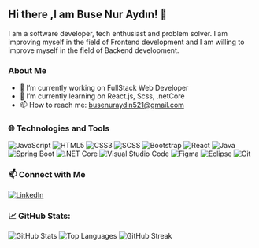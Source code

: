 ## Hi there ,I am Buse Nur Aydın! 👋

I am a software developer, tech enthusiast and problem solver. I am improving myself in the field of Frontend development and I am willing to improve myself in the field of Backend development.



### About Me
- 🔭 I’m currently working on FullStack Web Developer
- 🌱 I’m currently learning on React.js, Scss, .netCore
- 📫 How to reach me: busenuraydin521@gmail.com



### 🌐 Technologies and Tools
![JavaScript](https://img.shields.io/badge/JavaScript-%23323330.svg?style=flat&logo=javascript&logoColor=%23F7DF1E)
![HTML5](https://img.shields.io/badge/HTML5-%23E34F26.svg?style=flat&logo=html5&logoColor=white)
![CSS3](https://img.shields.io/badge/CSS3-%231572B6.svg?style=flat&logo=css3&logoColor=white)
![SCSS](https://img.shields.io/badge/Sass-%23CC6699.svg?style=flat&logo=sass&logoColor=white)
![Bootstrap](https://img.shields.io/badge/Bootstrap-%23563D7C.svg?style=flat&logo=bootstrap&logoColor=white)
![React](https://img.shields.io/badge/React-%2320232a.svg?style=flat&logo=react&logoColor=%2361DAFB)
![Java](https://img.shields.io/badge/Java-%23ED8B00.svg?style=flat&logo=java&logoColor=white)
![Spring Boot](https://img.shields.io/badge/Spring%20Boot-%236DB33F.svg?style=flat&logo=spring&logoColor=white)
![.NET Core](https://img.shields.io/badge/.NET%20Core-512BD4?style=flat&logo=dot-net&logoColor=white)
![Visual Studio Code](https://img.shields.io/badge/VS%20Code-%23007ACC.svg?style=flat&logo=visual-studio-code&logoColor=white)
![Figma](https://img.shields.io/badge/Figma-F24E1E.svg?style=flat&logo=figma&logoColor=white)
![Eclipse](https://img.shields.io/badge/Eclipse-2C2255?style=flat&logo=eclipse&logoColor=white)
![Git](https://img.shields.io/badge/Git-%23F05033.svg?style=flat&logo=git&logoColor=white)


### 📫 Connect with Me
[![LinkedIn](https://img.shields.io/badge/LinkedIn-blue?style=flat&logo=linkedin&labelColor=blue)](https://www.linkedin.com/in/buse-nur-ayd%C4%B1n-a18967227/)

### 📈 GitHub Stats:
![GitHub Stats](https://github-readme-stats.vercel.app/api?username=busenuraydn&show_icons=true&theme=radical)
![Top Languages](https://github-readme-stats.vercel.app/api/top-langs/?username=busenuraydn&layout=compact&theme=radical)
![GitHub Streak](https://github-readme-streak-stats.herokuapp.com/?user=busenuraydn&theme=radical)


